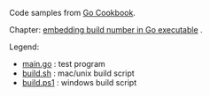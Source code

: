 Code samples from [Go Cookbook](https://blog.kowalczyk.info/book/go-cookbook.html).

Chapter: [embedding build number in Go executable](https://blog.kowalczyk.info/article/vEja/embedding-build-number-in-go-executable.html)
.

Legend:

* [main.go](main.go) : test program
* [build.sh](build.sh) : mac/unix build script
* [build.ps1](build.ps1) : windows build script
